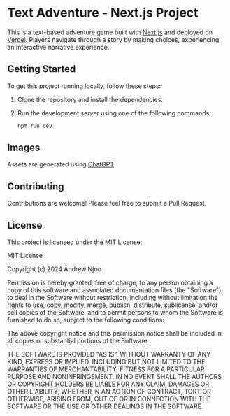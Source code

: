 # Text Adventure - Next.js Project

This is a text-based adventure game built with [Next.js](https://nextjs.org/) and deployed on [Vercel](https://vercel.com). Players navigate through a story by making choices, experiencing an interactive narrative experience.

## Getting Started

To get this project running locally, follow these steps:

1. Clone the repository and install the dependencies.
2. Run the development server using one of the following commands:

   ```bash
   npm run dev
   ```

## Images

Assets are generated using [ChatGPT](https://chat.openai.com/)

## Contributing

Contributions are welcome! Please feel free to submit a Pull Request.

## License

This project is licensed under the MIT License:

MIT License

Copyright (c) 2024 Andrew Njoo

Permission is hereby granted, free of charge, to any person obtaining a copy
of this software and associated documentation files (the "Software"), to deal
in the Software without restriction, including without limitation the rights
to use, copy, modify, merge, publish, distribute, sublicense, and/or sell
copies of the Software, and to permit persons to whom the Software is
furnished to do so, subject to the following conditions:

The above copyright notice and this permission notice shall be included in all
copies or substantial portions of the Software.

THE SOFTWARE IS PROVIDED "AS IS", WITHOUT WARRANTY OF ANY KIND, EXPRESS OR
IMPLIED, INCLUDING BUT NOT LIMITED TO THE WARRANTIES OF MERCHANTABILITY,
FITNESS FOR A PARTICULAR PURPOSE AND NONINFRINGEMENT. IN NO EVENT SHALL THE
AUTHORS OR COPYRIGHT HOLDERS BE LIABLE FOR ANY CLAIM, DAMAGES OR OTHER
LIABILITY, WHETHER IN AN ACTION OF CONTRACT, TORT OR OTHERWISE, ARISING FROM,
OUT OF OR IN CONNECTION WITH THE SOFTWARE OR THE USE OR OTHER DEALINGS IN THE
SOFTWARE.
